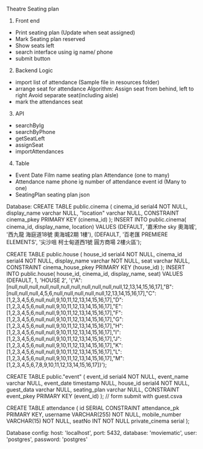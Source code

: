 Theatre Seating plan
1. Front end
- Print seating plan (Update when seat assigned)
- Mark Seating plan reserved
- Show seats left
- search interface using ig name/ phone
- submit button


2. Backend Logic
- import list of attendance (Sample file in resources folder)
- arrange seat for attendance
    Algorithm:
        Assign seat from behind, left to right
        Avoid separate seat(including aisle)
- mark the attendances seat


3. API
- searchByIg
- searchByPhone
- getSeatLeft
- assignSeat
- importAttendances


4. Table 
- Event
    Date
    Film name
    seating plan
    Attendance (one to many)
- Attendance
    name
    phone
    ig
    number of attendance
    event id (Many to one)
- SeatingPlan
    seating plan json




Database:
CREATE TABLE public.cinema (
	cinema_id serial4 NOT NULL,
	display_name varchar NULL,
	"location" varchar NULL,
	CONSTRAINT cinema_pkey PRIMARY KEY (cinema_id)
);
INSERT INTO public.cinema(
	cinema_id, display_name, location)
	VALUES (DEFAULT, '嘉禾the sky 奧海城', '西九龍 海庭道18號 奧海城2期 1樓'),
	(DEFAULT, '百老匯 PREMIERE ELEMENTS', '尖沙咀 柯士甸道西1號 圓方商場 2樓火區');


CREATE TABLE public.house (
	house_id serial4 NOT NULL,
	cinema_id serial4 NOT NULL,
	display_name varchar NOT NULL,
	seat varchar NULL,
	CONSTRAINT cinema_house_pkey PRIMARY KEY (house_id)
);
INSERT INTO public.house(
	house_id, cinema_id, display_name, seat)
	VALUES (DEFAULT, 1, 'HOUSE 2', '{"A":[null,null,null,null,null,null,null,null,null,null,null,12,13,14,15,16,17],"B":[null,null,null,4,5,6,null,null,null,null,null,12,13,14,15,16,17],"C":[1,2,3,4,5,6,null,null,9,10,11,12,13,14,15,16,17],"D":[1,2,3,4,5,6,null,null,9,10,11,12,13,14,15,16,17],"E":[1,2,3,4,5,6,null,null,9,10,11,12,13,14,15,16,17],"F":[1,2,3,4,5,6,null,null,9,10,11,12,13,14,15,16,17],"G":[1,2,3,4,5,6,null,null,9,10,11,12,13,14,15,16,17],"H":[1,2,3,4,5,6,null,null,9,10,11,12,13,14,15,16,17],"I":[1,2,3,4,5,6,null,null,9,10,11,12,13,14,15,16,17],"J":[1,2,3,4,5,6,null,null,9,10,11,12,13,14,15,16,17],"K":[1,2,3,4,5,6,null,null,9,10,11,12,13,14,15,16,17],"L":[1,2,3,4,5,6,null,null,9,10,11,12,13,14,15,16,17],"M":[1,2,3,4,5,6,7,8,9,10,11,12,13,14,15,16,17]}');


CREATE TABLE public."event" (
	event_id serial4 NOT NULL,
	event_name varchar NULL,
	event_date timestamp NULL,
	house_id serial4 NOT NULL,
	guest_data varchar NULL,
	seating_plan varchar NULL,
	CONSTRAINT event_pkey PRIMARY KEY (event_id)
);
// form submit with guest.csva






CREATE TABLE attendance
(
    id SERIAL
        CONSTRAINT attendance_pk
            PRIMARY KEY,
    username VARCHAR(255) NOT NULL,
    mobile_number VARCHAR(15) NOT NULL,
    seatNo INT NOT NULL
    private_cinema serial
);




Database config:
  host: 'localhost',
  port: 5432,
  database: 'moviematic',
  user: 'postgres',
  password: 'postgres'